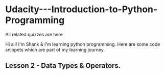 # Udacity---Introduction-to-Python-Programming
All related quizzes are here

Hi all! I'm Shank & I'm learning python programming. 
Here are some code snippets which are part of my learning journey.

Lesson 2 - Data Types & Operators.
-

